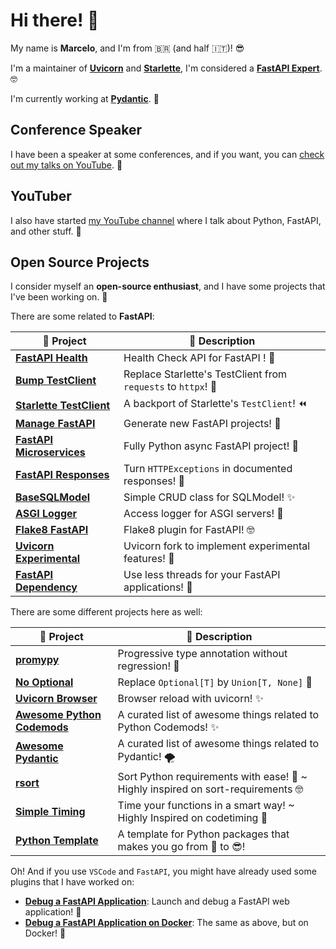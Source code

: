 # Hi there! 👋

My name is **Marcelo**, and I'm from 🇧🇷 (and half 🇮🇹)! 😎

I'm a maintainer of **[Uvicorn]** and **[Starlette]**, I'm considered a **[FastAPI Expert]**. 🤓

I'm currently working at **[Pydantic]**. 🚀

## Conference Speaker

I have been a speaker at some conferences, and if you want, you can [check out my talks on YouTube]. 🎤

## YouTuber

I also have started [my YouTube channel] where I talk about Python, FastAPI, and other stuff. 🎥

## Open Source Projects

I consider myself an **open-source enthusiast**, and I have some projects that I've been working on. 🤩

There are some related to **FastAPI**:

|  🎁 Project   | 📜 Description  |
|---|---|
| **[FastAPI Health]** | Health Check API for FastAPI ! :rocket: |
| **[Bump TestClient]** | Replace Starlette's TestClient from `requests` to `httpx`! :tada: |
| **[Starlette TestClient]** | A backport of Starlette's `TestClient`! :rewind: |
| **[Manage FastAPI]** |  Generate new FastAPI projects! 🎉 |
| **[FastAPI Microservices]**  |  Fully Python async FastAPI project! 🚀 |
| **[FastAPI Responses]** | Turn `HTTPExceptions` in documented responses! 🤖 |
| **[BaseSQLModel]** | Simple CRUD class for SQLModel! ✨ |
| **[ASGI Logger]** | Access logger for ASGI servers! 🎉 |
| **[Flake8 FastAPI]** | Flake8 plugin for FastAPI! 🤓 |
| **[Uvicorn Experimental]** | Uvicorn fork to implement experimental features! 👀 |
| **[FastAPI Dependency]** | Use less threads for your FastAPI applications! 🚚 |

There are some different projects here as well:

| 🎁 Project   | 📜 Description  |
|---|---|
| **[promypy]** | Progressive type annotation without regression! 🚀 |
| **[No Optional]** | Replace `Optional[T]` by `Union[T, None]` 👀 |
| **[Uvicorn Browser]** | Browser reload with uvicorn! ✨ |
| **[Awesome Python Codemods]** | A curated list of awesome things related to Python Codemods! ✨ |
| **[Awesome Pydantic]** | A curated list of awesome things related to Pydantic! 🌪️ |
| **[rsort]** | Sort Python requirements with ease! :tada: ~ Highly inspired on sort-requirements 🤓 |
| **[Simple Timing]** | Time your functions in a smart way! ~ Highly Inspired on codetiming :tada: |
| **[Python Template]** | A template for Python packages that makes you go from :hot_face: to :sunglasses:! |

Oh! And if you use `VSCode` and `FastAPI`, you might have already used some plugins that I have worked on:

- **[Debug a FastAPI Application]**: Launch and debug a FastAPI web application! :tada:
- **[Debug a FastAPI Application on Docker]**: The same as above, but on Docker! 👀

[Uvicorn]: https://github.com/encode/uvicorn
[Starlette]: https://github.com/encode/starlette
[FastAPI Expert]: https://fastapi.tiangolo.com/fastapi-people/#experts
[FastAPI Health]: https://github.com/Kludex/fastapi-health
[Bump TestClient]: https://github.com/Kludex/bump-testclient
[Starlette TestClient]: https://github.com/Kludex/starlette-testclient
[Manage FastAPI]: https://github.com/ycd/manage-fastapi
[BaseSQLModel]: https://github.com/Kludex/basesqlmodel
[Flake8 FastAPI]: https://github.com/Kludex/flake8-fastapi
[Uvicorn Experimental]: https://github.com/Kludex/uvicorn-exp
[FastAPI Dependency]: https://github.com/kludex/fastapi-dependency
[Python Template]: https://github.com/Kludex/python-template
[Debug a FastAPI Application]: https://github.com/microsoft/vscode-python/pull/14606
[Debug a FastAPI Application on Docker]: https://github.com/microsoft/vscode-docker/pull/2740
[No Optional]: https://github.com/Kludex/no-optional
[promypy]: https://github.com/Kludex/promypy
[Awesome Python Codemods]: https://github.com/Kludex/awesome-python-codemods
[Awesome Pydantic]: https://github.com/Kludex/awesome-pydantic
[rsort]: https://github.com/Kludex/rsort
[check out my talks on YouTube]: https://www.youtube.com/playlist?list=PLHI4xriXPKCjEN_8i5nEM0zPh8PxgEQPW
[my YouTube channel]: https://www.youtube.com/channel/UC91TdNbobUqT3d2CHcTkx8A
[FastAPI Microservices]: https://github.com/Kludex/fastapi-microservices
[FastAPI Responses]: https://github.com/Kludex/fastapi-responses
[ASGI Logger]: https://github.com/Kludex/asgi-logger
[Uvicorn Browser]: https://github.com/Kludex/uvicorn-browser
[Simple Timing]: https://github.com/Kludex/simpletiming
[Pydantic]: https://pydantic.dev/
